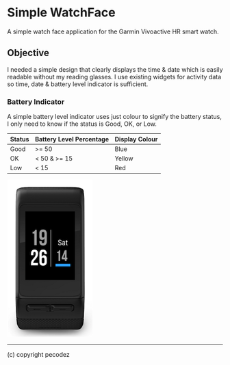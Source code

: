 # Simple WatchFace

A simple watch face application for the Garmin Vivoactive HR smart watch.

## Objective

I needed a simple design that clearly displays the time & date which is easily
readable without my reading glasses. I use existing widgets for activity data
so time, date & battery level indicator is sufficient.

### Battery Indicator

A simple battery level indicator uses just colour to signify the battery status,
I only need to know if the status is Good, OK, or Low.

| Status | Battery Level Percentage      | Display Colour |
|:-      |:-                             |:-              |
| Good   | >= 50                         | Blue           |
| OK     | < 50 & >= 15                  | Yellow         |
| Low    | < 15                          | Red            |

![Simple WatchFace](docs/watchface.png)

---
(c) copyright pecodez
